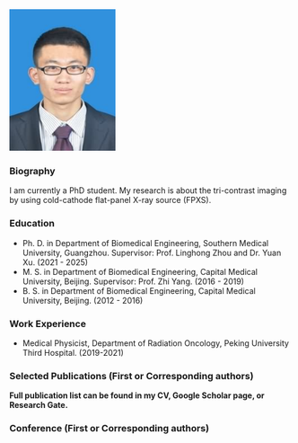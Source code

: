 
<img src="photo_wwj.png" data-canonical-src="photo_wwj.png" width="189" height="252" />

### Biography
I am currently a PhD student. My research is about the tri-contrast imaging by using cold-cathode flat-panel X-ray source (FPXS).

### Education
- Ph. D. in Department of Biomedical Engineering, Southern Medical University, Guangzhou. Supervisor: Prof. Linghong Zhou and Dr. Yuan Xu. (2021 - 2025)
- M. S. in Department of Biomedical Engineering, Capital Medical University, Beijing. Supervisor: Prof. Zhi Yang. (2016 - 2019)
- B. S. in Department of Biomedical Engineering, Capital Medical University, Beijing. (2012 - 2016)

### Work Experience
- Medical Physicist, Department of Radiation Oncology, Peking University Third Hospital. (2019-2021)

### Selected Publications (First or Corresponding authors)
**Full publication list can be found in my CV, Google Scholar page, or Research Gate.**

### Conference (First or Corresponding authors)



